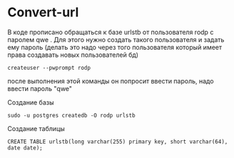 # Convert-url

В коде прописано обращаться к базе urlstb от пользователя rodp с паролем qwe .
Для этого нужно создать такого пользователя и задать ему пароль
(делать это надо через того пользователя который имеет права создавать новых пользователей бд)
```
createuser --pwprompt rodp

```
после выполнения этой команды он попросит ввести пароль, надо ввести пароль "qwe" 


Создание базы 
```
sudo -u postgres createdb -O rodp urlstb
```
Создание таблицы 

```
CREATE TABLE urlstb(long varchar(255) primary key, short varchar(64), date date);
```
